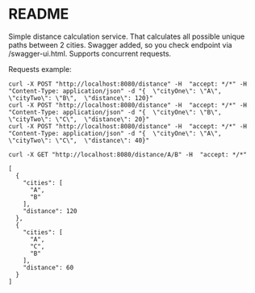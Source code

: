 # README

Simple distance calculation service. That calculates all possible unique paths between 2 cities. Swagger added, so you check endpoint via /swagger-ui.html.
Supports concurrent requests.

Requests example:

```text
curl -X POST "http://localhost:8080/distance" -H  "accept: */*" -H  "Content-Type: application/json" -d "{  \"cityOne\": \"A\",  \"cityTwo\": \"B\",  \"distance\": 120}"
curl -X POST "http://localhost:8080/distance" -H  "accept: */*" -H  "Content-Type: application/json" -d "{  \"cityOne\": \"B\",  \"cityTwo\": \"C\",  \"distance\": 20}"
curl -X POST "http://localhost:8080/distance" -H  "accept: */*" -H  "Content-Type: application/json" -d "{  \"cityOne\": \"A\",  \"cityTwo\": \"C\",  \"distance\": 40}"

```

```text
curl -X GET "http://localhost:8080/distance/A/B" -H  "accept: */*"

[
  {
    "cities": [
      "A",
      "B"
    ],
    "distance": 120
  },
  {
    "cities": [
      "A",
      "C",
      "B"
    ],
    "distance": 60
  }
]
```